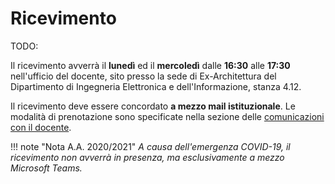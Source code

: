 # Ricevimento

TODO:

Il ricevimento avverrà il **lunedì** ed il **mercoledì** dalle **16:30** alle **17:30** nell'ufficio del docente, sito presso la sede di Ex-Architettura del Dipartimento di Ingegneria Elettronica e dell'Informazione, stanza 4.12.

Il ricevimento deve essere concordato **a mezzo mail istituzionale**. Le modalità di prenotazione sono specificate nella sezione delle [comunicazioni con il docente](./comunicazioni/standard.md#ricevimento).

!!! note "Nota A.A. 2020/2021"
	_A causa dell'emergenza COVID-19, il ricevimento non avverrà in presenza, ma esclusivamente a mezzo Microsoft Teams._
